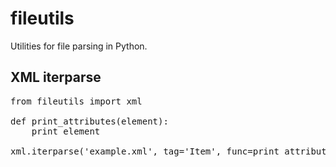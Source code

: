 fileutils
=========

Utilities for file parsing in Python.

XML iterparse
-------------

<pre>
from fileutils import xml

def print_attributes(element):
    print element

xml.iterparse('example.xml', tag='Item', func=print_attribute)
</pre>

